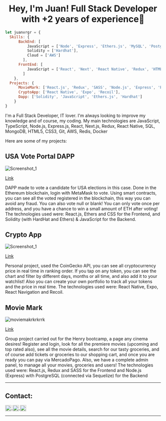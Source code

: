 <h1 align="center"> Hey, I'm Juan! Full Stack Developer with +2 years of experience👋 </h1>

```js
let juanvrgr = {
  Skills: {
      BackEnd: [
          JavaScript = ['Node', 'Express', 'Ethers.js', 'MySQL', 'PostgreSQL', 'MongoDB'],
          Solidity = ['Hardhat'],
          Cloud = ['AWS']
        ],
      FrontEnd: [
          JavaScript = ['React', 'Next', 'React Native', 'Redux', 'HTML5', 'CSS', 'TailwindCSS', 'SASS'],
        ]
    },
  Projects: {
      MovieMark: ['React.js', 'Redux', 'SASS', 'Node.js', 'Express', 'PostgreSQL'],
      CryptoApp: ['React Native', 'Expo', 'Recoil'],
      Dapp: ['Solidity', 'JavaScript', 'Ethers.js', 'Hardhat']
    }
}
```

<div>
  <p>
   I'm a Full Stack Developer, IT lover. I'm always looking to improve my knowledge and of course, my coding.
    My main technologies are JavaScript, TypeScript, Node.js, Express.js, React, Next.js, Redux, React Native, SQL, MongoDB, HTML5, CSS3, Git, AWS, Redis, Docker
  </p>
</div>



Here are some of my projects:

<h2>USA Vote Portal DAPP</h2>

![Screenshot_1](https://user-images.githubusercontent.com/84838234/164615146-a4c2aa53-8af2-4bdd-a1c8-7b321220d9d8.png)

[Link](https://waveportal-starter-project.juanvergara5.repl.co/)

DAPP made to vote a candidate for USA elections in this case. Done in the Ethereum blockchain, login with MetaMask to vote. Using smart contracts, you can see all the voted registered in the blockchain, this way you can avoid any fraud. You can also vote null or blank! You can only vote once per address, and you have a chance to win a small amount of ETH after voting! The technologies used were: React.js, Ethers and CSS for the Frontend, and Solidity (with HardHat and Ethers) & JavaScript for the Backend.

<h2> Crypto App </h2>

![Screenshot_1](https://user-images.githubusercontent.com/84838234/163047433-d7f19647-48f4-4f86-9f18-5c997d1a5c26.png)

[Link](https://www.youtube.com/watch?v=E1vai-zPxo8)

Personal project, used the CoinGecko API, you can see all cryptocurrency price in real time in ranking order. If you tap on any token, you can see the chart and filter by different days, months or all time, and also add it to your watchlist! Also you can create your own portfolio to track all your tokens and the price in real time. The technologies used were: React Native, Expo, React Navigation and Recoil.

<h2> Movie Mark </h2>

![moviemakrkrkrrk](https://user-images.githubusercontent.com/84838234/163047217-6eca2f54-15c6-4355-96b8-b0f3a3d87e63.png)

[Link](https://www.youtube.com/watch?v=j1T8vVoPyCU)

Group project carried out for the Henry bootcamp, a page any cinema desires! Register and login, look for all the premiere movies (upcoming and top rated also), see all the movie details, search for our tasty groceries, and of course add tickets or groceries to our shopping cart, and once you are ready you can pay via MercadoPago. Also, we have a complete admin panel, to manage all your movies, groceries and users!
The technologies used were: React.js, Redux and SASS for the Frontend and Node.js (Express) with PostgreSQL (connected via Sequelize) for the Backend

<hr/>

<h2> Contact: </h2>

<p>
    <a href="https://www.linkedin.com/in/juan-manuel-vergara-dev/">
      <img align="center" src="https://cdn.jsdelivr.net/npm/simple-icons@3.0.1/icons/linkedin.svg" height="20" width="20" />
    </a>
    <a href="https://github.com/juanvrgr">
      <img align="center" src="https://cdn.jsdelivr.net/npm/simple-icons@3.0.1/icons/github.svg" height="20" width="20" />
    </a>
  <a href="https://mail.google.com/mail/u/0/#inbox?compose=GTvVlcSHwsPZFHRhWVWzzpKFNGmlXnwrKrZxJxsWfqHLhGGxnHxdqZSvTCRbhJSlvjZhBvkcGtQCQ">
      <img align="center" src="https://cdn.jsdelivr.net/npm/simple-icons@3.0.1/icons/gmail.svg" height="20" width="20" />
    </a>
<p/>

<hr/>
